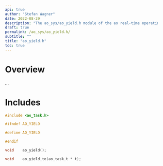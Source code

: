 ```yaml
---
api: true
author: "Stefan Wagner"
date: 2022-08-29
description: "The ao_sys/ao_yield.h module of the ao real-time operating system."
draft: true
permalink: /ao_sys/ao_yield.h/ 
subtitle: ""
title: "ao_yield.h"
toc: true
---
```


# Overview

...

# Includes

```c
#include <ao_task.h>

#ifndef AO_YIELD

#define AO_YIELD

#endif

void    ao_yield();

void    ao_yield_to(ao_task_t * t);

```
